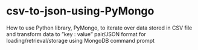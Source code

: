 # csv-to-json-using-PyMongo
How to use ﻿Python library, PyMongo, to iterate over data stored in CSV file and transform data to ”key : value” pair/JSON format for loading/retrieval/storage using MongoDB command prompt  
